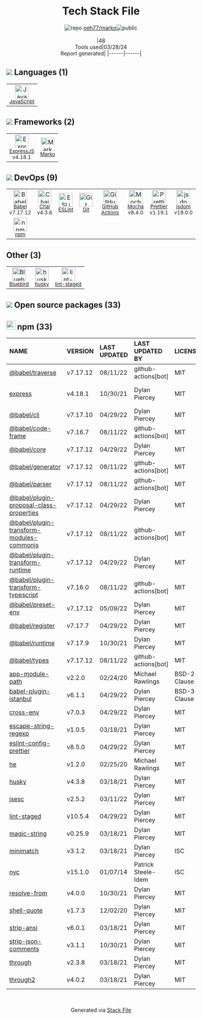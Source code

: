 <!--
&lt;--- Readme.md Snippet without images Start ---&gt;
## Tech Stack
oeh77/marko is built on the following main stack:

- [JavaScript](https://developer.mozilla.org/en-US/docs/Web/JavaScript) – Languages
- [ExpressJS](http://expressjs.com/) – Microframeworks (Backend)
- [Marko](http://markojs.com/) – Javascript UI Libraries
- [Babel](http://babeljs.io/) – JavaScript Compilers
- [Chai](http://chaijs.com/) – Javascript Testing Framework
- [ESLint](http://eslint.org/) – Code Review
- [GitHub Actions](https://github.com/features/actions) – Continuous Integration
- [Mocha](http://mochajs.org/) – Javascript Testing Framework
- [Prettier](https://prettier.io/) – Code Review
- [jsdom](https://github.com/jsdom/jsdom) – Headless Browsers
- [Bluebird](https://github.com/petkaantonov/bluebird/) – Javascript Utilities & Libraries

Full tech stack [here](/techstack.md)

&lt;--- Readme.md Snippet without images End ---&gt;

&lt;--- Readme.md Snippet with images Start ---&gt;
## Tech Stack
oeh77/marko is built on the following main stack:

- <img width='25' height='25' src='https://img.stackshare.io/service/1209/javascript.jpeg' alt='JavaScript'/> [JavaScript](https://developer.mozilla.org/en-US/docs/Web/JavaScript) – Languages
- <img width='25' height='25' src='https://img.stackshare.io/service/1163/hashtag.png' alt='ExpressJS'/> [ExpressJS](http://expressjs.com/) – Microframeworks (Backend)
- <img width='25' height='25' src='https://img.stackshare.io/service/6511/DfLoRyaL_400x400.png' alt='Marko'/> [Marko](http://markojs.com/) – Javascript UI Libraries
- <img width='25' height='25' src='https://img.stackshare.io/service/2739/-1wfGjNw.png' alt='Babel'/> [Babel](http://babeljs.io/) – JavaScript Compilers
- <img width='25' height='25' src='https://img.stackshare.io/service/1725/chai.png' alt='Chai'/> [Chai](http://chaijs.com/) – Javascript Testing Framework
- <img width='25' height='25' src='https://img.stackshare.io/service/3337/Q4L7Jncy.jpg' alt='ESLint'/> [ESLint](http://eslint.org/) – Code Review
- <img width='25' height='25' src='https://img.stackshare.io/service/11563/actions.png' alt='GitHub Actions'/> [GitHub Actions](https://github.com/features/actions) – Continuous Integration
- <img width='25' height='25' src='https://img.stackshare.io/service/832/mocha.png' alt='Mocha'/> [Mocha](http://mochajs.org/) – Javascript Testing Framework
- <img width='25' height='25' src='https://img.stackshare.io/service/7035/default_66f265943abed56bcdbfca1c866a4261b1fbb063.jpg' alt='Prettier'/> [Prettier](https://prettier.io/) – Code Review
- <img width='25' height='25' src='https://img.stackshare.io/service/7054/preview.jpeg' alt='jsdom'/> [jsdom](https://github.com/jsdom/jsdom) – Headless Browsers
- <img width='25' height='25' src='https://img.stackshare.io/service/11991/bb.png' alt='Bluebird'/> [Bluebird](https://github.com/petkaantonov/bluebird/) – Javascript Utilities & Libraries

Full tech stack [here](/techstack.md)

&lt;--- Readme.md Snippet with images End ---&gt;
-->
<div align="center">

# Tech Stack File
![](https://img.stackshare.io/repo.svg "repo") [oeh77/marko](https://github.com/oeh77/marko)![](https://img.stackshare.io/public_badge.svg "public")
<br/><br/>
|48<br/>Tools used|03/28/24 <br/>Report generated|
|------|------|
</div>

## <img src='https://img.stackshare.io/languages.svg'/> Languages (1)
<table><tr>
  <td align='center'>
  <img width='36' height='36' src='https://img.stackshare.io/service/1209/javascript.jpeg' alt='JavaScript'>
  <br>
  <sub><a href="https://developer.mozilla.org/en-US/docs/Web/JavaScript">JavaScript</a></sub>
  <br>
  <sub></sub>
</td>

</tr>
</table>

## <img src='https://img.stackshare.io/frameworks.svg'/> Frameworks (2)
<table><tr>
  <td align='center'>
  <img width='36' height='36' src='https://img.stackshare.io/service/1163/hashtag.png' alt='ExpressJS'>
  <br>
  <sub><a href="http://expressjs.com/">ExpressJS</a></sub>
  <br>
  <sub>v4.18.1</sub>
</td>

<td align='center'>
  <img width='36' height='36' src='https://img.stackshare.io/service/6511/DfLoRyaL_400x400.png' alt='Marko'>
  <br>
  <sub><a href="http://markojs.com/">Marko</a></sub>
  <br>
  <sub></sub>
</td>

</tr>
</table>

## <img src='https://img.stackshare.io/devops.svg'/> DevOps (9)
<table><tr>
  <td align='center'>
  <img width='36' height='36' src='https://img.stackshare.io/service/2739/-1wfGjNw.png' alt='Babel'>
  <br>
  <sub><a href="http://babeljs.io/">Babel</a></sub>
  <br>
  <sub>v7.17.12</sub>
</td>

<td align='center'>
  <img width='36' height='36' src='https://img.stackshare.io/service/1725/chai.png' alt='Chai'>
  <br>
  <sub><a href="http://chaijs.com/">Chai</a></sub>
  <br>
  <sub>v4.3.6</sub>
</td>

<td align='center'>
  <img width='36' height='36' src='https://img.stackshare.io/service/3337/Q4L7Jncy.jpg' alt='ESLint'>
  <br>
  <sub><a href="http://eslint.org/">ESLint</a></sub>
  <br>
  <sub></sub>
</td>

<td align='center'>
  <img width='36' height='36' src='https://img.stackshare.io/service/1046/git.png' alt='Git'>
  <br>
  <sub><a href="http://git-scm.com/">Git</a></sub>
  <br>
  <sub></sub>
</td>

<td align='center'>
  <img width='36' height='36' src='https://img.stackshare.io/service/11563/actions.png' alt='GitHub Actions'>
  <br>
  <sub><a href="https://github.com/features/actions">GitHub Actions</a></sub>
  <br>
  <sub></sub>
</td>

<td align='center'>
  <img width='36' height='36' src='https://img.stackshare.io/service/832/mocha.png' alt='Mocha'>
  <br>
  <sub><a href="http://mochajs.org/">Mocha</a></sub>
  <br>
  <sub>v8.4.0</sub>
</td>

<td align='center'>
  <img width='36' height='36' src='https://img.stackshare.io/service/7035/default_66f265943abed56bcdbfca1c866a4261b1fbb063.jpg' alt='Prettier'>
  <br>
  <sub><a href="https://prettier.io/">Prettier</a></sub>
  <br>
  <sub>v1.19.1</sub>
</td>

<td align='center'>
  <img width='36' height='36' src='https://img.stackshare.io/service/7054/preview.jpeg' alt='jsdom'>
  <br>
  <sub><a href="https://github.com/jsdom/jsdom">jsdom</a></sub>
  <br>
  <sub>v19.0.0</sub>
</td>

</tr>
<tr>
  <td align='center'>
  <img width='36' height='36' src='https://img.stackshare.io/service/1120/lejvzrnlpb308aftn31u.png' alt='npm'>
  <br>
  <sub><a href="https://www.npmjs.com/">npm</a></sub>
  <br>
  <sub></sub>
</td>

</tr>
</table>

## Other (3)
<table><tr>
  <td align='center'>
  <img width='36' height='36' src='https://img.stackshare.io/service/11991/bb.png' alt='Bluebird'>
  <br>
  <sub><a href="https://github.com/petkaantonov/bluebird/">Bluebird</a></sub>
  <br>
  <sub></sub>
</td>

<td align='center'>
  <img width='36' height='36' src='https://img.stackshare.io/service/9527/5502029.jpeg' alt='husky'>
  <br>
  <sub><a href="https://github.com/typicode/husky">husky</a></sub>
  <br>
  <sub></sub>
</td>

<td align='center'>
  <img width='36' height='36' src='https://img.stackshare.io/service/10577/11071.jpeg' alt='lint-staged'>
  <br>
  <sub><a href="https://github.com/okonet/lint-staged">lint-staged</a></sub>
  <br>
  <sub></sub>
</td>

</tr>
</table>


## <img src='https://img.stackshare.io/group.svg' /> Open source packages (33)</h2>

## <img width='24' height='24' src='https://img.stackshare.io/service/1120/lejvzrnlpb308aftn31u.png'/> npm (33)

|NAME|VERSION|LAST UPDATED|LAST UPDATED BY|LICENSE|VULNERABILITIES|
|:------|:------|:------|:------|:------|:------|
|[@babel/traverse](https://www.npmjs.com/@babel/traverse)|v7.17.12|08/11/22|github-actions[bot] |MIT|[CVE-2023-45133](https://github.com/advisories/GHSA-67hx-6x53-jw92) (Critical)|
|[express](https://www.npmjs.com/express)|v4.18.1|10/30/21|Dylan Piercey |MIT|[CVE-2024-29041](https://github.com/advisories/GHSA-rv95-896h-c2vc) (Moderate)|
|[@babel/cli](https://www.npmjs.com/@babel/cli)|v7.17.10|04/29/22|Dylan Piercey |MIT|N/A|
|[@babel/code-frame](https://www.npmjs.com/@babel/code-frame)|v7.16.7|08/11/22|github-actions[bot] |MIT|N/A|
|[@babel/core](https://www.npmjs.com/@babel/core)|v7.17.12|04/29/22|Dylan Piercey |MIT|N/A|
|[@babel/generator](https://www.npmjs.com/@babel/generator)|v7.17.12|08/11/22|github-actions[bot] |MIT|N/A|
|[@babel/parser](https://www.npmjs.com/@babel/parser)|v7.17.12|08/11/22|github-actions[bot] |MIT|N/A|
|[@babel/plugin-proposal-class-properties](https://www.npmjs.com/@babel/plugin-proposal-class-properties)|v7.17.12|04/29/22|Dylan Piercey |MIT|N/A|
|[@babel/plugin-transform-modules-commonjs](https://www.npmjs.com/@babel/plugin-transform-modules-commonjs)|v7.17.12|08/11/22|github-actions[bot] |MIT|N/A|
|[@babel/plugin-transform-runtime](https://www.npmjs.com/@babel/plugin-transform-runtime)|v7.17.12|04/29/22|Dylan Piercey |MIT|N/A|
|[@babel/plugin-transform-typescript](https://www.npmjs.com/@babel/plugin-transform-typescript)|v7.16.0|08/11/22|github-actions[bot] |MIT|N/A|
|[@babel/preset-env](https://www.npmjs.com/@babel/preset-env)|v7.17.12|05/09/22|Dylan Piercey |MIT|N/A|
|[@babel/register](https://www.npmjs.com/@babel/register)|v7.17.7|04/29/22|Dylan Piercey |MIT|N/A|
|[@babel/runtime](https://www.npmjs.com/@babel/runtime)|v7.17.9|10/30/21|Dylan Piercey |MIT|N/A|
|[@babel/types](https://www.npmjs.com/@babel/types)|v7.17.12|08/11/22|github-actions[bot] |MIT|N/A|
|[app-module-path](https://www.npmjs.com/app-module-path)|v2.2.0|02/24/20|Michael Rawlings |BSD-2-Clause|N/A|
|[babel-plugin-istanbul](https://www.npmjs.com/babel-plugin-istanbul)|v6.1.1|04/29/22|Dylan Piercey |BSD-3-Clause|N/A|
|[cross-env](https://www.npmjs.com/cross-env)|v7.0.3|04/29/22|Dylan Piercey |MIT|N/A|
|[escape-string-regexp](https://www.npmjs.com/escape-string-regexp)|v1.0.5|03/18/21|Dylan Piercey |MIT|N/A|
|[eslint-config-prettier](https://www.npmjs.com/eslint-config-prettier)|v8.5.0|04/29/22|Dylan Piercey |MIT|N/A|
|[he](https://www.npmjs.com/he)|v1.2.0|02/25/20|Michael Rawlings |MIT|N/A|
|[husky](https://www.npmjs.com/husky)|v4.3.8|03/18/21|Dylan Piercey |MIT|N/A|
|[jsesc](https://www.npmjs.com/jsesc)|v2.5.2|03/11/22|Dylan Piercey |MIT|N/A|
|[lint-staged](https://www.npmjs.com/lint-staged)|v10.5.4|04/29/22|Dylan Piercey |MIT|N/A|
|[magic-string](https://www.npmjs.com/magic-string)|v0.25.9|03/18/21|Dylan Piercey |MIT|N/A|
|[minimatch](https://www.npmjs.com/minimatch)|v3.1.2|03/18/21|Dylan Piercey |ISC|N/A|
|[nyc](https://www.npmjs.com/nyc)|v15.1.0|01/07/14|Patrick Steele-Idem |ISC|N/A|
|[resolve-from](https://www.npmjs.com/resolve-from)|v4.0.0|10/30/21|Dylan Piercey |MIT|N/A|
|[shell-quote](https://www.npmjs.com/shell-quote)|v1.7.3|12/02/20|Dylan Piercey |MIT|N/A|
|[strip-ansi](https://www.npmjs.com/strip-ansi)|v6.0.1|03/18/21|Dylan Piercey |MIT|N/A|
|[strip-json-comments](https://www.npmjs.com/strip-json-comments)|v3.1.1|10/30/21|Dylan Piercey |MIT|N/A|
|[through](https://www.npmjs.com/through)|v2.3.8|03/18/21|Dylan Piercey |MIT|N/A|
|[through2](https://www.npmjs.com/through2)|v4.0.2|03/18/21|Dylan Piercey |MIT|N/A|

<br/>
<div align='center'>

Generated via [Stack File](https://github.com/marketplace/stack-file)

